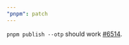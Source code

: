 ```yaml
---
"pnpm": patch
---
```


`pnpm publish --otp` should work [#6514](https://github.com/pnpm/pnpm/issues/6514).
